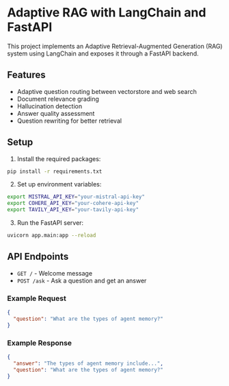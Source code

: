 # Adaptive RAG with LangChain and FastAPI


This project implements an Adaptive Retrieval-Augmented Generation (RAG) system using LangChain and exposes it through a FastAPI backend.

## Features

- Adaptive question routing between vectorstore and web search
- Document relevance grading
- Hallucination detection
- Answer quality assessment
- Question rewriting for better retrieval

## Setup

1. Install the required packages:
```bash
pip install -r requirements.txt
```

2. Set up environment variables:
```bash
export MISTRAL_API_KEY="your-mistral-api-key"
export COHERE_API_KEY="your-cohere-api-key"
export TAVILY_API_KEY="your-tavily-api-key"
```

3. Run the FastAPI server:
```bash
uvicorn app.main:app --reload
```

## API Endpoints

- `GET /` - Welcome message
- `POST /ask` - Ask a question and get an answer

### Example Request
```json
{
  "question": "What are the types of agent memory?"
}
```

### Example Response
```json
{
  "answer": "The types of agent memory include...",
  "question": "What are the types of agent memory?"
}
